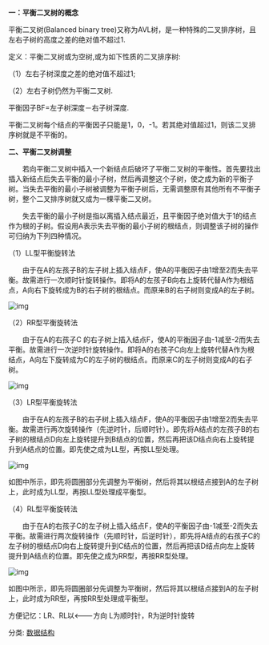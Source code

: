 **一：平衡二叉树的概念**

平衡二叉树(Balanced binary tree)又称为AVL树，是一种特殊的二叉排序树，且左右子树的高度之差的绝对值不超过1.

定义：平衡二叉树或为空树,或为如下性质的二叉排序树:

（1）左右子树深度之差的绝对值不超过1;

（2）左右子树仍然为平衡二叉树.

平衡因子BF=左子树深度－右子树深度.

平衡二叉树每个结点的平衡因子只能是1，0，-1。若其绝对值超过1，则该二叉排序树就是不平衡的。

 

**二、平衡二叉树调整**

　　若向平衡二叉树中插入一个新结点后破坏了平衡二叉树的平衡性。首先要找出插入新结点后失去平衡的最小子树，然后再调整这个子树，使之成为新的平衡子树。当失去平衡的最小子树被调整为平衡子树后，无需调整原有其他所有不平衡子树，整个二叉排序树就又成为一棵平衡二叉树。

　　失去平衡的最小子树是指以离插入结点最近，且平衡因子绝对值大于1的结点作为根的子树。假设用A表示失去平衡的最小子树的根结点，则调整该子树的操作可归纳为下列四种情况。

（1）LL型平衡旋转法

　　由于在A的左孩子B的左子树上插入结点F，使A的平衡因子由1增至2而失去平衡。故需进行一次顺时针旋转操作。即将A的左孩子B向右上旋转代替A作为根结点，A向右下旋转成为B的右子树的根结点。而原来B的右子树则变成A的左子树。

 

![img](http://hi.csdn.net/attachment/201004/26/0_12722628447uo9.gif)

（2）RR型平衡旋转法

　　由于在A的右孩子C 的右子树上插入结点F，使A的平衡因子由-1减至-2而失去平衡。故需进行一次逆时针旋转操作。即将A的右孩子C向左上旋转代替A作为根结点，A向左下旋转成为C的左子树的根结点。而原来C的左子树则变成A的右子树。

 

![img](http://hi.csdn.net/attachment/201004/26/0_1272262847mxdd.gif)

（3）LR型平衡旋转法

　　由于在A的左孩子B的右子树上插入结点F，使A的平衡因子由1增至2而失去平衡。故需进行两次旋转操作（先逆时针，后顺时针）。即先将A结点的左孩子B的右子树的根结点D向左上旋转提升到B结点的位置，然后再把该D结点向右上旋转提升到A结点的位置。即先使之成为LL型，再按LL型处理。

 

![img](http://hi.csdn.net/attachment/201004/26/0_1272262903waCA.gif)

如图中所示，即先将圆圈部分先调整为平衡树，然后将其以根结点接到A的左子树上，此时成为LL型，再按LL型处理成平衡型。

（4）RL型平衡旋转法

　　由于在A的右孩子C的左子树上插入结点F，使A的平衡因子由-1减至-2而失去平衡。故需进行两次旋转操作（先顺时针，后逆时针），即先将A结点的右孩子C的左子树的根结点D向右上旋转提升到C结点的位置，然后再把该D结点向左上旋转提升到A结点的位置。即先使之成为RR型，再按RR型处理。

 

![img](http://hi.csdn.net/attachment/201004/26/0_127226294591m1.gif)

如图中所示，即先将圆圈部分先调整为平衡树，然后将其以根结点接到A的左子树上，此时成为RR型，再按RR型处理成平衡型。

 

方便记忆：LR、RL以<---方向 L为顺时针，R为逆时针旋转



分类: [数据结构](https://www.cnblogs.com/lezhifang/category/961156.html)